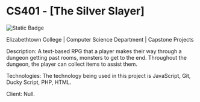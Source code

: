 # CS401 - [The Silver Slayer]
![Static Badge](https://img.shields.io/badge/etown-capstone-blue)

Elizabethtown College | Computer Science Department | Capstone Projects

Description: A text-based RPG that a player makes their way through a dungeon getting past rooms, monsters to get to the end. Throughout the dungeon, the player can collect items to assist them.

Technologies: The technology being used in this project is JavaScript, Git, Ducky Script, PHP, HTML.

Client: Null.